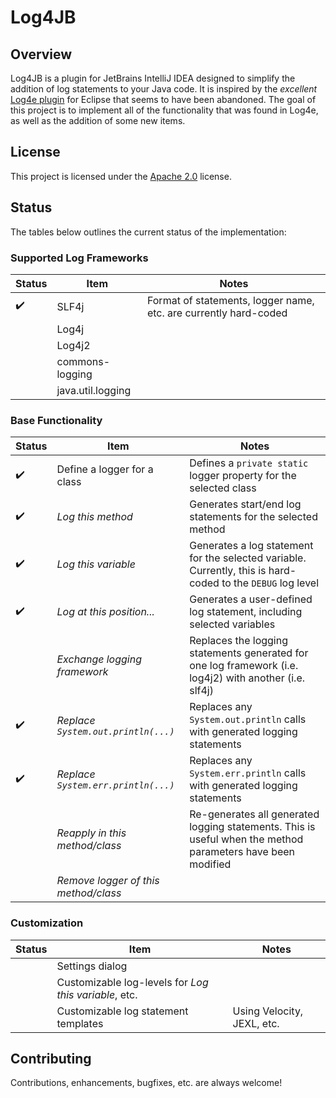 # Log4JB

## Overview

Log4JB is a plugin for JetBrains IntelliJ IDEA designed to simplify the addition of log statements to your Java code. It is
inspired by the _excellent_ [Log4e plugin](http://log4e.jayefem.de) for Eclipse that seems to have been abandoned. The
goal of this project is to implement all of the functionality that was found in Log4e, as well as the addition of some
new items.

## License

This project is licensed under the [Apache 2.0](APACHE_LICENSE.md) license.

## Status

The tables below outlines the current status of the implementation:

### Supported Log Frameworks

| Status             | Item              | Notes                                                            |
| ------------------ | ----------------- | ---------------------------------------------------------------- |
| :heavy_check_mark: | SLF4j             | Format of statements, logger name, etc. are currently hard-coded |
|                    | Log4j             |                                                                  |
|                    | Log4j2            |                                                                  |
|                    | commons-logging   |                                                                  |
|                    | java.util.logging |                                                                  |

### Base Functionality

| Status              | Item                                 | Notes                                                                                                        |
|---------------------|--------------------------------------|--------------------------------------------------------------------------------------------------------------|
| :heavy_check_mark:  | Define a logger for a class          | Defines a `private static` logger property for the selected class                                            |
| :heavy_check_mark:  | *Log this method*                    | Generates start/end log statements for the selected method                                                   |
| :heavy_check_mark:  | *Log this variable*                  | Generates a log statement for the selected variable.  Currently, this is hard-coded to the `DEBUG` log level |
| :heavy_check_mark:  | *Log at this position...*            | Generates a user-defined log statement, including selected variables                                         |
|                     | *Exchange logging framework*         | Replaces the logging statements generated for one log framework (i.e. log4j2) with another (i.e. slf4j)      |
| :heavy_check_mark:  | *Replace `System.out.println(...)`*  | Replaces any `System.out.println` calls with generated logging statements                                    |
| :heavy_check_mark:  | *Replace `System.err.println(...)`*  | Replaces any `System.err.println` calls with generated logging statements                                    |
|                     | *Reapply in this method/class*       | Re-generates all generated logging statements.  This is useful when the method parameters have been modified |
|                     | *Remove logger of this method/class* |                                                                                                              |

### Customization

| Status | Item            | Notes |
| ------ |-----------------| ----- |
| | Settings dialog | |
| | Customizable log-levels for *Log this variable*, etc. | |
| | Customizable log statement templates | Using Velocity, JEXL, etc. |

## Contributing

Contributions, enhancements, bugfixes, etc. are always welcome!